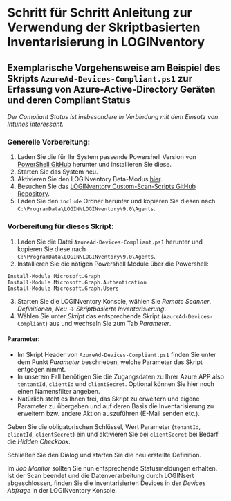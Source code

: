# Schritt für Schritt Anleitung zur Verwendung der Skriptbasierten Inventarisierung in LOGINventory

## Exemplarische Vorgehensweise am Beispiel des Skripts `AzureAd-Devices-Compliant.ps1` zur Erfassung von Azure-Active-Directory Geräten und deren Compliant Status

*Der Compliant Status ist insbesondere in Verbindung mit dem Einsatz von Intunes interessant.*

### Generelle Vorbereitung:

1. Laden Sie die für Ihr System passende Powershell Version von [PowerShell GitHub](https://github.com/PowerShell/PowerShell) herunter und installieren Sie diese.
2. Starten Sie das System neu.
3. Aktivieren Sie den LOGINventory Beta-Modus [hier](https://www.loginventory.info/documentation/9/de/technische-details/#aktivieren-des-beta-modus).
4. Besuchen Sie das [LOGINventory Custom-Scan-Scripts GitHub Repository](https://github.com/loginventory/custom-scan-scripts).
5. Laden Sie den `include` Ordner herunter und kopieren Sie diesen nach `C:\ProgramData\LOGIN\LOGINventory\9.0\Agents`.

### Vorbereitung für dieses Skript:

1. Laden Sie die Datei `AzureAd-Devices-Compliant.ps1` herunter und kopieren Sie diese nach `C:\ProgramData\LOGIN\LOGINventory\9.0\Agents`.
2. Installieren Sie die nötigen Powershell Module über die Powershell:

```
Install-Module Microsoft.Graph
Install-Module Microsoft.Graph.Authentication
Install-Module Microsoft.Graph.Users
```
3. Starten Sie die LOGINventory Konsole, wählen Sie *Remote Scanner*, *Definitionen*, *Neu* -> *Skriptbasierte Inventarisierung*.
4. Wählen Sie unter *Skript* das entsprechende Skript (`AzureAd-Devices-Compliant`) aus und wechseln Sie zum Tab *Parameter*.

#### Parameter:

- Im Skript Header von `AzureAd-Devices-Compliant.ps1` finden Sie unter dem Punkt *Parameter* beschrieben, welche Parameter das Skript entgegen nimmt.
- In unserem Fall benötigen Sie die Zugangsdaten zu Ihrer Azure APP also `tentantId`, `clientId` und `clientSecret`. Optional können Sie hier noch einen Namensfilter angeben.
- Natürlich steht es Ihnen frei, das Skript zu erweitern und eigene Parameter zu übergeben und auf deren Basis die Inventarisierung zu erweitern bzw. andere Aktion auszuführen (E-Mail senden etc.).

Geben Sie die obligatorischen Schlüssel, Wert Parameter (`tenantId`, `clientId`, `clientSecret`) ein und aktivieren Sie bei `clientSecret` bei Bedarf die *Hidden Checkbox*.

Schließen Sie den Dialog und starten Sie die neu erstellte Definition.

Im *Job Monitor* sollten Sie nun entsprechende Statusmeldungen erhalten. Ist der Scan beendet und die Datenverarbeitung durch LOGINsert abgeschlossen, finden Sie die inventarisierten Devices in der *Devices Abfrage* in der LOGINventory Konsole.
